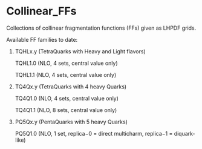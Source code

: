 # Collinear_FFs
Collections of collinear fragmentation functions (FFs) given as LHPDF grids.


Available FF families to date:

1. TQHLx.y (TetraQuarks with Heavy and Light flavors)

   TQHL1.0 (NLO, 4 sets, central value only)

   TQHL1.1 (NLO, 4 sets, central value only)

  
2. TQ4Qx.y (TetraQuarks with 4 heavy Quarks)

   TQ4Q1.0 (NLO, 4 sets, central value only)

   TQ4Q1.1 (NLO, 8 sets, central value only)


3. PQ5Qx.y (PentaQuarks with 5 heavy Quarks)

   PQ5Q1.0 (NLO, 1 set, replica$-$0 = direct multicharm, replica$-$1 = diquark-like)
